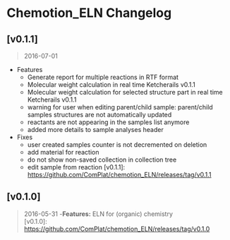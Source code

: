 
# Chemotion_ELN Changelog

## [v0.1.1]
> 2016-07-01
* Features
  * Generate report for multiple reactions in RTF format
  * Molecular weight calculation in real time Ketcherails v0.1.1
  * Molecular weight calculation for selected structure part in
    real time Ketcherails v0.1.1
  * warning for user when editing parent/child sample: parent/child samples
    structures are not automatically updated
  * reactants are not appearing in the samples list anymore
  * added more details to sample analyses header
* Fixes
  * user created samples counter is not decremented on deletion
  * add material for reaction
  * do not show non-saved collection in collection tree
  * edit sample from reaction
[v0.1.1]: https://github.com/ComPlat/chemotion_ELN/releases/tag/v0.1.1

## [v0.1.0]
> 2016-05-31
-**Features:** ELN for (organic) chemistry   
[v0.1.0]: https://github.com/ComPlat/chemotion_ELN/releases/tag/v0.1.0
